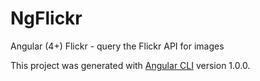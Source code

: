 # NgFlickr

Angular (4+) Flickr - query the Flickr API for images

This project was generated with [Angular CLI](https://github.com/angular/angular-cli) version 1.0.0.